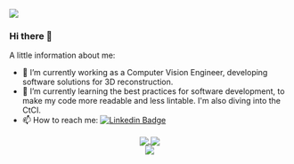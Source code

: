 <!--
**IanRiera/IanRiera** is a ✨ _special_ ✨ repository because its `README.md` (this file) appears on your GitHub profile.

Here are some ideas to get you started:

- 🔭 I’m currently working on ...
- 🌱 I’m currently learning ...
- 👯 I’m looking to collaborate on ...
- 🤔 I’m looking for help with ...
- 💬 Ask me about ...
- 📫 How to reach me: ...
- 😄 Pronouns: ...
- ⚡ Fun fact: ...
-->
![](https://komarev.com/ghpvc/?username=IanRiera&style=plastic)

### Hi there 👋
A little information about me:
- 🔭 I’m currently working as a Computer Vision Engineer, developing software solutions for 3D reconstruction.
- 🌱 I’m currently learning the best practices for software development, to make my code more readable and less lintable. I'm also diving into the CtCI.
- 📫 How to reach me: [![Linkedin Badge](https://img.shields.io/badge/-Ian_Riera_Smolinska-blue?style=flat&logo=Linkedin&logoColor=white)](https://www.linkedin.com/in/ianrierasmolinska/)

<div align="center">
  <a href="https://github.com/anuraghazra/github-readme-stats">
    <img align="center" src="https://github-readme-stats.vercel.app/api?username=IanRiera&show_icons=true&theme=great-gatsby&count_private=true" />
  </a>
  <a href="https://git.io/streak-stats">
    <img align="center" src="https://github-readme-streak-stats.herokuapp.com?user=IanRiera&theme=great-gatsby&date_format=j%20M%5B%20Y%5D" />
  </a>
</div>

<div align="center">
  <div>
    <a href="https://github.com/anuraghazra/github-readme-stats">
      <img align="center" src="https://github-readme-stats.vercel.app/api/top-langs/?username=IanRiera&layout=compact&theme=great-gatsby" />
    </a>
 </div>
</div>